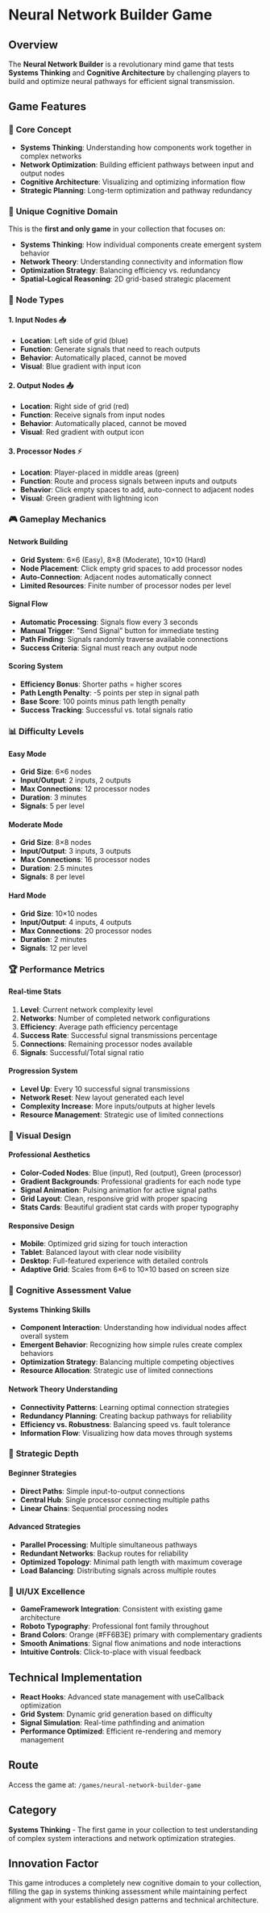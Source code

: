 # Neural Network Builder Game

## Overview
The **Neural Network Builder** is a revolutionary mind game that tests **Systems Thinking** and **Cognitive Architecture** by challenging players to build and optimize neural pathways for efficient signal transmission.

## Game Features

### 🧠 **Core Concept**
- **Systems Thinking**: Understanding how components work together in complex networks
- **Network Optimization**: Building efficient pathways between input and output nodes
- **Cognitive Architecture**: Visualizing and optimizing information flow
- **Strategic Planning**: Long-term optimization and pathway redundancy

### 🎯 **Unique Cognitive Domain**
This is the **first and only game** in your collection that focuses on:
- **Systems Thinking**: How individual components create emergent system behavior
- **Network Theory**: Understanding connectivity and information flow
- **Optimization Strategy**: Balancing efficiency vs. redundancy
- **Spatial-Logical Reasoning**: 2D grid-based strategic placement

### 🔗 **Node Types**

#### 1. **Input Nodes** 📥
- **Location**: Left side of grid (blue)
- **Function**: Generate signals that need to reach outputs
- **Behavior**: Automatically placed, cannot be moved
- **Visual**: Blue gradient with input icon

#### 2. **Output Nodes** 📤
- **Location**: Right side of grid (red)
- **Function**: Receive signals from input nodes
- **Behavior**: Automatically placed, cannot be moved
- **Visual**: Red gradient with output icon

#### 3. **Processor Nodes** ⚡
- **Location**: Player-placed in middle areas (green)
- **Function**: Route and process signals between inputs and outputs
- **Behavior**: Click empty spaces to add, auto-connect to adjacent nodes
- **Visual**: Green gradient with lightning icon

### 🎮 **Gameplay Mechanics**

#### **Network Building**
- **Grid System**: 6×6 (Easy), 8×8 (Moderate), 10×10 (Hard)
- **Node Placement**: Click empty grid spaces to add processor nodes
- **Auto-Connection**: Adjacent nodes automatically connect
- **Limited Resources**: Finite number of processor nodes per level

#### **Signal Flow**
- **Automatic Processing**: Signals flow every 3 seconds
- **Manual Trigger**: "Send Signal" button for immediate testing
- **Path Finding**: Signals randomly traverse available connections
- **Success Criteria**: Signal must reach any output node

#### **Scoring System**
- **Efficiency Bonus**: Shorter paths = higher scores
- **Path Length Penalty**: -5 points per step in signal path
- **Base Score**: 100 points minus path length penalty
- **Success Tracking**: Successful vs. total signals ratio

### 📊 **Difficulty Levels**

#### **Easy Mode**
- **Grid Size**: 6×6 nodes
- **Input/Output**: 2 inputs, 2 outputs
- **Max Connections**: 12 processor nodes
- **Duration**: 3 minutes
- **Signals**: 5 per level

#### **Moderate Mode**
- **Grid Size**: 8×8 nodes
- **Input/Output**: 3 inputs, 3 outputs
- **Max Connections**: 16 processor nodes
- **Duration**: 2.5 minutes
- **Signals**: 8 per level

#### **Hard Mode**
- **Grid Size**: 10×10 nodes
- **Input/Output**: 4 inputs, 4 outputs
- **Max Connections**: 20 processor nodes
- **Duration**: 2 minutes
- **Signals**: 12 per level

### 🏆 **Performance Metrics**

#### **Real-time Stats**
1. **Level**: Current network complexity level
2. **Networks**: Number of completed network configurations
3. **Efficiency**: Average path efficiency percentage
4. **Success Rate**: Successful signal transmissions percentage
5. **Connections**: Remaining processor nodes available
6. **Signals**: Successful/Total signal ratio

#### **Progression System**
- **Level Up**: Every 10 successful signal transmissions
- **Network Reset**: New layout generated each level
- **Complexity Increase**: More inputs/outputs at higher levels
- **Resource Management**: Strategic use of limited connections

### 🎨 **Visual Design**

#### **Professional Aesthetics**
- **Color-Coded Nodes**: Blue (input), Red (output), Green (processor)
- **Gradient Backgrounds**: Professional gradients for each node type
- **Signal Animation**: Pulsing animation for active signal paths
- **Grid Layout**: Clean, responsive grid with proper spacing
- **Stats Cards**: Beautiful gradient stat cards with proper typography

#### **Responsive Design**
- **Mobile**: Optimized grid sizing for touch interaction
- **Tablet**: Balanced layout with clear node visibility
- **Desktop**: Full-featured experience with detailed controls
- **Adaptive Grid**: Scales from 6×6 to 10×10 based on screen size

### 🧪 **Cognitive Assessment Value**

#### **Systems Thinking Skills**
- **Component Interaction**: Understanding how individual nodes affect overall system
- **Emergent Behavior**: Recognizing how simple rules create complex behaviors
- **Optimization Strategy**: Balancing multiple competing objectives
- **Resource Allocation**: Strategic use of limited connections

#### **Network Theory Understanding**
- **Connectivity Patterns**: Learning optimal connection strategies
- **Redundancy Planning**: Creating backup pathways for reliability
- **Efficiency vs. Robustness**: Balancing speed vs. fault tolerance
- **Information Flow**: Visualizing how data moves through systems

### 🎯 **Strategic Depth**

#### **Beginner Strategies**
- **Direct Paths**: Simple input-to-output connections
- **Central Hub**: Single processor connecting multiple paths
- **Linear Chains**: Sequential processing nodes

#### **Advanced Strategies**
- **Parallel Processing**: Multiple simultaneous pathways
- **Redundant Networks**: Backup routes for reliability
- **Optimized Topology**: Minimal path length with maximum coverage
- **Load Balancing**: Distributing signals across multiple routes

### 🎨 **UI/UX Excellence**
- **GameFramework Integration**: Consistent with existing game architecture
- **Roboto Typography**: Professional font family throughout
- **Brand Colors**: Orange (#FF6B3E) primary with complementary gradients
- **Smooth Animations**: Signal flow animations and node interactions
- **Intuitive Controls**: Click-to-place with visual feedback

## Technical Implementation
- **React Hooks**: Advanced state management with useCallback optimization
- **Grid System**: Dynamic grid generation based on difficulty
- **Signal Simulation**: Real-time pathfinding and animation
- **Performance Optimized**: Efficient re-rendering and memory management

## Route
Access the game at: `/games/neural-network-builder-game`

## Category
**Systems Thinking** - The first game in your collection to test understanding of complex system interactions and network optimization strategies.

## Innovation Factor
This game introduces a completely new cognitive domain to your collection, filling the gap in systems thinking assessment while maintaining perfect alignment with your established design patterns and technical architecture.
